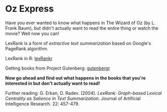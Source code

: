 # Oz Express

Have you ever wanted to know what happens in The Wizard of Oz (by L. Frank Baum), but didn't actually want to read the entire thing or watch the movie? Well now you can!

LexRank is a form of *extractive text summarization* based on Google's PageRank algorithm. 

LexRank in R: [lexRankr](https://github.com/AdamSpannbauer/lexRankr)

Getting books from Project Gutenberg: [gutenbergr](https://github.com/ropensci/gutenbergr)

**Now go ahead and find out what happens in the books that you're interested in but don't actually want to read!**

Further reading: G. Erkan, D. Radev. (2004). *LexRank: Graph-based Lexical Centrality as Salience in Text Summarization*. Journal of Artificial Intelligence Research. 22: 457-479.
